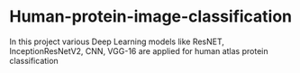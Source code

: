 # Human-protein-image-classification
In this project various Deep Learning models like ResNET, InceptionResNetV2, CNN, VGG-16  are applied for human atlas protein classification
